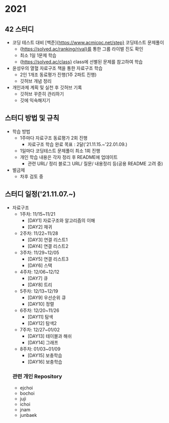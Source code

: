 # 2021
## 42 스터디
* 코딩 테스트 대비 [백준]{https://www.acmicpc.net/step} 코딩테스트 문제풀이
  * {https://solved.ac/ranking/rival}를 통한 그룹 라이벌 진도 확인
  * 최소 1일 1문제 학습
  * {https://solved.ac/class} class에 선별된 문제를 참고하여 학습
* 윤성우의 열혈 자료구조 책을 통한 자료구조 학습
  * 2인 1개조 동료평가 진행(1주 2파트 진행)
  * 깃허브 개념 정리
* 개인과제 계획 및 실천 후 깃허브 기록
  * 깃허브 꾸준히 관리하기
  * 깃에 익숙해지기
## 스터디 방법 및 규칙
* 학습 방법
  * 1주마다 자료구조 동료평가 2회 진행
    * 자료구조 학습 완료 목표 : 2달('21.11.15.~'22.01.09.)
  * 1일마다 코딩테스트 문제풀이 최소 1회 진행
  * 개인 학습 내용은 각자 정리 후 README에 업데이트
    * 관련 URL/ 정리 블로그 URL/ 질문/ 내용정리 등(공용 README 고려 중)
* 벌금제
  * 차후 검토 중
## 스터디 일정('21.11.07.~)
* 자료구조
  * 1주차: 11/15~11/21
    * [DAY1] 자료구조와 알고리즘의 이해
    * [DAY2] 재귀
  * 2주차: 11/22~11/28
    * [DAY3] 연결 리스트1
    * [DAY4] 연결 리스트2
  * 3주차: 11/29~12/05
    * [DAY5] 연결 리스트3
    * [DAY6] 스택
  * 4주차: 12/06~12/12
    * [DAY7] 큐
    * [DAY8] 트리
  * 5주차: 12/13~12/19
    * [DAY9] 우선순위 큐
    * [DAY10] 정렬
  * 6주차: 12/20~11/26
    * [DAY11] 탐색
    * [DAY12] 탐색2
  * 7주차: 12/27~01/02
    * [DAY13] 테이블과 해쉬
    * [DAY14] 그래프
  * 8주차: 01/03~01/09
    * [DAY15] 보충학습
    * [DAY16] 보충학습
  ### 관련 개인 Repository
  * ejchoi
  * bochoi
  * juji
  * ichoi
  * jnam
  * junbaek
